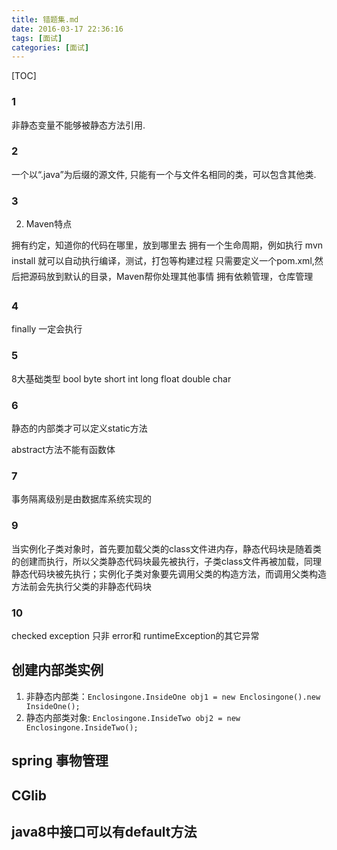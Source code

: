 ```yaml
---
title: 错题集.md
date: 2016-03-17 22:36:16
tags: [面试]
categories: [面试]
---
```


[TOC]

<!--more-->
###  1
非静态变量不能够被静态方法引用.

### 2
一个以“.java”为后缀的源文件, 只能有一个与文件名相同的类，可以包含其他类.

### 3
2. Maven特点

拥有约定，知道你的代码在哪里，放到哪里去 拥有一个生命周期，例如执行 mvn install 就可以自动执行编译，测试，打包等构建过程 只需要定义一个pom.xml,然后把源码放到默认的目录，Maven帮你处理其他事情 拥有依赖管理，仓库管理

### 4
finally 一定会执行

### 5
8大基础类型
bool byte short int long float double char

### 6
静态的内部类才可以定义static方法

abstract方法不能有函数体

### 7
事务隔离级别是由数据库系统实现的

### 9
当实例化子类对象时，首先要加载父类的class文件进内存，静态代码块是随着类的创建而执行，所以父类静态代码块最先被执行，子类class文件再被加载，同理静态代码块被先执行；实例化子类对象要先调用父类的构造方法，而调用父类构造方法前会先执行父类的非静态代码块

### 10
checked exception 只非 error和 runtimeException的其它异常

## 创建内部类实例
1. 非静态内部类：`Enclosingone.InsideOne obj1 = new Enclosingone().new InsideOne();`
2. 静态内部类对象: `Enclosingone.InsideTwo obj2 = new Enclosingone.InsideTwo();`

## spring 事物管理

## CGlib

## java8中接口可以有default方法